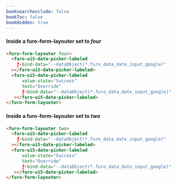 ```yaml
---
booksearchexclude: false
bookToc: false
bookHidden: true
---
```


#### Inside a furo-form-layouter set to *four*

<script type="module" src="/init.js"></script>
<furo-demo-snippet>
<template>
<furo-form-layouter four>
<furo-ui5-date-picker-labeled
    ƒ-bind-data="--dataObject(*.furo_data_date_input_google)"
 ></furo-ui5-date-picker-labeled>
<furo-ui5-date-picker-labeled
    value-state="Information" 
    ƒ-bind-data="--dataObject(*.furo_data_date_input_google)"
 ></furo-ui5-date-picker-labeled>
</furo-form-layouter>
<furo-data-object
  type="experiment.Experiment"
  @-object-ready="--dataObject"
></furo-data-object>
</template>
</furo-demo-snippet>

```html
<furo-form-layouter four>
  <furo-ui5-date-picker-labeled
    ƒ-bind-data="--dataObject(*.furo_data_date_input_google)"
  ></furo-ui5-date-picker-labeled>
  <furo-ui5-date-picker-labeled
      value-state="Success"
      text="Override"
      ƒ-bind-data="--dataObject(*.furo_data_date_input_google)"
   ></furo-ui5-date-picker-labeled>
</furo-form-layouter>
```

#### Inside a furo-form-layouter set to *two*

<script type="module" src="/init.js"></script>
<furo-demo-snippet>
<template>
<furo-form-layouter two>
<furo-ui5-date-picker-labeled
    ƒ-bind-data="--dataObject(*.furo_data_date_input_google)"
 ></furo-ui5-date-picker-labeled>
<furo-ui5-date-picker-labeled
    value-state="Information" 
    ƒ-bind-data="--dataObject(*.furo_data_date_input_google)"
 ></furo-ui5-date-picker-labeled>
</furo-form-layouter>
<furo-data-object
  type="experiment.Experiment"
  @-object-ready="--dataObject"
></furo-data-object>
</template>
</furo-demo-snippet>

```html
<furo-form-layouter two>
  <furo-ui5-date-picker-labeled
    ƒ-bind-data="--dataObject(*.furo_data_date_input_google)"
  ></furo-ui5-date-picker-labeled>
  <furo-ui5-date-picker-labeled
      value-state="Success"
      text="Override"
      ƒ-bind-data="--dataObject(*.furo_data_date_input_google)"
   ></furo-ui5-date-picker-labeled>
</furo-form-layouter>
```

